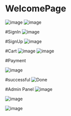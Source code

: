 # WelcomePage
![image](https://github.com/PawanSirsat/Ecommerce-FrontEnd-Angular/assets/48860105/1cfb4ada-1a54-45d3-8c2f-e5d0dc5b59db)
![image](https://github.com/PawanSirsat/Ecommerce-FrontEnd-Angular/assets/48860105/68845fa5-bd2e-4ea1-bd91-4677f0772cd3)


#SignIn
![image](https://github.com/PawanSirsat/Ecommerce-FrontEnd-Angular/assets/48860105/33b5dc5f-45a6-4d2c-bc5b-0e4bba36209c)

#SignUp
![image](https://github.com/PawanSirsat/Ecommerce-FrontEnd-Angular/assets/48860105/e4ad6912-de20-4fb1-9026-efd936d84743)

#Cart
![image](https://github.com/PawanSirsat/Ecommerce-FrontEnd-Angular/assets/48860105/7de18f5a-cf14-4d75-803f-95d3586d8469)
![image](https://github.com/PawanSirsat/Ecommerce-FrontEnd-Angular/assets/48860105/af27c586-82b1-4b35-ab13-b6f11bccc1f6)

#Payment

![image](https://github.com/PawanSirsat/Ecommerce-FrontEnd-Angular/assets/48860105/5c6ad637-f3ee-4167-9383-b4efa54aeece)


#successful
![Done](https://github.com/PawanSirsat/Ecommerce-FrontEnd-Angular/assets/48860105/763799cc-4cf7-4458-ac79-944d8e6a6ca7)



#Admin Panel
![image](https://github.com/PawanSirsat/Ecommerce-FrontEnd-Angular/assets/48860105/9af1d47b-6197-4638-8aab-2d8e52d16959)

![image](https://github.com/PawanSirsat/Ecommerce-FrontEnd-Angular/assets/48860105/a407c77a-fa18-422f-a290-97787e047eb4)

![image](https://github.com/PawanSirsat/Ecommerce-FrontEnd-Angular/assets/48860105/32b4a939-1687-4513-a21f-db67d5316755)



